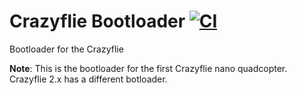 # Crazyflie Bootloader [![CI](https://github.com/bitcraze/crazyflie-bootloader/workflows/CI/badge.svg)](https://github.com/bitcraze/crazyflie-bootloader/actions?query=workflow%3ACI)

Bootloader for the Crazyflie

**Note**: This is the bootloader for the first Crazyflie nano quadcopter. Crazyflie 2.x has a different botloader.
